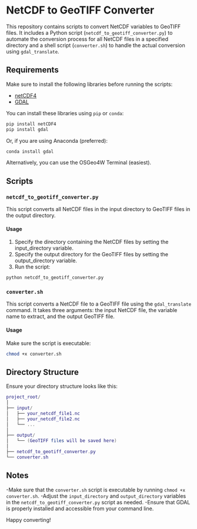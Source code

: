 # NetCDF to GeoTIFF Converter

This repository contains scripts to convert NetCDF variables to GeoTIFF files. It includes a Python script (`netcdf_to_geotiff_converter.py`) to automate the conversion process for all NetCDF files in a specified directory and a shell script (`converter.sh`) to handle the actual conversion using `gdal_translate`.

## Requirements

Make sure to install the following libraries before running the scripts:

- [netCDF4](https://pypi.org/project/netCDF4/)
- [GDAL](https://pypi.org/project/GDAL/)

You can install these libraries using `pip` or `conda`:

```sh
pip install netCDF4
pip install gdal
```

Or, if you are using Anaconda (preferred):

```sh
conda install gdal
```

Alternatively, you can use the OSGeo4W Terminal (easiest).

## Scripts

### `netcdf_to_geotiff_converter.py`

This script converts all NetCDF files in the input directory to GeoTIFF files in the output directory.

#### Usage
1. Specify the directory containing the NetCDF files by setting the input_directory variable.
2. Specify the output directory for the GeoTIFF files by setting the output_directory variable.
3. Run the script:

```sh
python netcdf_to_geotiff_converter.py
```

### `converter.sh`

This script converts a NetCDF file to a GeoTIFF file using the `gdal_translate` command. It takes three arguments: 
the input NetCDF file, the variable name to extract, and the output GeoTIFF file.

#### Usage
Make sure the script is executable:

```sh
chmod +x converter.sh
```

## Directory Structure

Ensure your directory structure looks like this:

```lua
project_root/
│
├── input/
│   ├── your_netcdf_file1.nc
│   ├── your_netcdf_file2.nc
│   └── ...
│
├── output/
│   └── (GeoTIFF files will be saved here)
│
├── netcdf_to_geotiff_converter.py
└── converter.sh
```

## Notes
-Make sure that the `converter.sh` script is executable by running `chmod +x converter.sh`.
-Adjust the `input_directory` and `output_directory` variables in the `netcdf_to_geotiff_converter.py` script as needed.
-Ensure that GDAL is properly installed and accessible from your command line.

Happy converting!